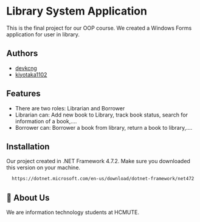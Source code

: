 
# Library System Application

This is the final project for our OOP course. We created a Windows Forms application for user in library.


## Authors

- [devkcng](https://github.com/devkcng)
- [kiyotaka1102](https://github.com/kiyotaka1102)


## Features

- There are two roles: Librarian and Borrower
- Librarian can: Add new book to Library, track book status, search for information of a book,....
- Borrower can: Borrower a book from library, return a book to library,....


## Installation

Our project created in .NET Framework 4.7.2. Make sure you downloaded this version on your machine.

```bash
  https://dotnet.microsoft.com/en-us/download/dotnet-framework/net472
```
    
## 🚀 About Us
We are information technology students at HCMUTE. 

